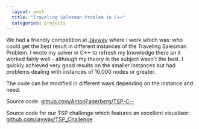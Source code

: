 ```yaml
---
  layout: post
  title: "Traveling Salesman Problem in C++"
  categories: projects
---
```


We had a friendly competition at [Jayway](http://www.jayway.com) where I work which was: who could get the best result in different instances of the Traveling Salesman Problem. I wrote my solver in C++ to refresh my knowledge there an it worked fairly well - although my theory in the subject wasn't the best. I quickly achieved very good results on the smaller instances but had problems dealing with instances of 10,000 nodes or greater.

The code can be modified in different ways depending on the instance and need.

Source code: [github.com/AntonFagerberg/TSP-C--](https://github.com/AntonFagerberg/TSP-C--)

Source code for our TSP challenge which features an excellent visualiser: [github.com/jayway/TSP_Challenge](https://github.com/jayway/TSP_Challenge)